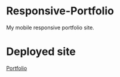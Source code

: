 # Responsive-Portfolio
My mobile responsive portfolio site.

# Deployed site
[Portfolio](https://michaelwrobelpersonal.github.io/Responsive-Portfolio/)

